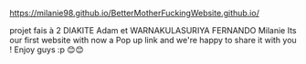 https://milanie98.github.io/BetterMotherFuckingWebsite.github.io/ 

projet fais à 2 DIAKITE Adam et WARNAKULASURIYA FERNANDO Milanie
Its our first website with now a Pop up link and we're happy to share it with you ! Enjoy guys :p 😊😊
